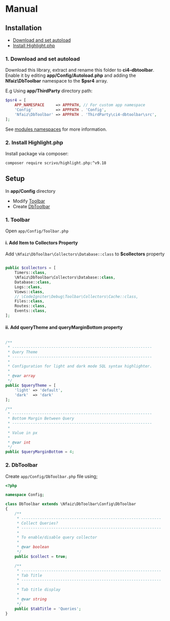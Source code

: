 # Manual

## Installation

* [Download and set autoload](#1-download-and-set-autoload)
* [Install Highlight.php](#2-install-highlightphp)

### 1. Download and set autoload
Download this library, extract and rename this folder to **ci4-dbtoolbar**.<br />
Enable it by editing **app/Config/Autoload.php** and adding the **Nfaiz\DbToolbar** namespace to the **$psr4** array.

E.g Using **app/ThirdParty** directory path:
```php
$psr4 = [
    APP_NAMESPACE     => APPPATH, // For custom app namespace
    'Config'          => APPPATH . 'Config',
    'Nfaiz\DbToolbar' => APPPATH . 'ThirdParty\ci4-dbtoolbar\src',
];
```
See [modules namespaces](https://www.codeigniter.com/user_guide/general/modules.html#namespaces) for more information.

### 2. Install Highlight.php
Install package via composer:

    composer require scrivo/highlight.php:^v9.18


## Setup

In **app/Config** directory<br />

* Modify [Toolbar](#1-toolbar)
* Create [DbToolbar](#2-dbtoolbar)


### 1. Toolbar
Open `app/Config/Toolbar.php`<br />

#### i. Add Item to Collectors Property
Add `\Nfaiz\DbToolbar\Collectors\Database::class` to **$collectors** property


```php

public $collectors = [
    Timers::class,
    \Nfaiz\DbToolbar\Collectors\Database::class,
    Database::class,
    Logs::class,
    Views::class,
    // \CodeIgniter\Debug\Toolbar\Collectors\Cache::class,
    Files::class,
    Routes::class,
    Events::class,
];
```

#### ii. Add queryTheme and queryMarginBottom property
```php

/**
 * -------------------------------------------------------------
 * Query Theme
 * -------------------------------------------------------------
 * 
 * Configuration for light and dark mode SQL syntax highlighter.
 *
 * @var array
 */
public $queryTheme = [
    'light' => 'default',
    'dark'  => 'dark'
];

/**
 * -------------------------------------------------------------
 * Bottom Margin Between Query
 * -------------------------------------------------------------
 * 
 * Value in px
 * 
 * @var int
 */
public $queryMarginBottom = 4;
```

### 2. DbToolbar
Create `app/Config/DbToolbar.php` file using;

```php
<?php 

namespace Config;

class DbToolbar extends \Nfaiz\DbToolbar\Config\DbToolbar
{
    /**
     * -------------------------------------------------------------
     * Collect Queries?
     * -------------------------------------------------------------
     * 
     * To enable/disable query collector
     * 
     * @var boolean
     */
    public $collect = true;

    /**
     * -------------------------------------------------------------
     * Tab Title
     * -------------------------------------------------------------
     * 
     * Tab title display
     * 
     * @var string
     */
    public $tabTitle = 'Queries';
}
```